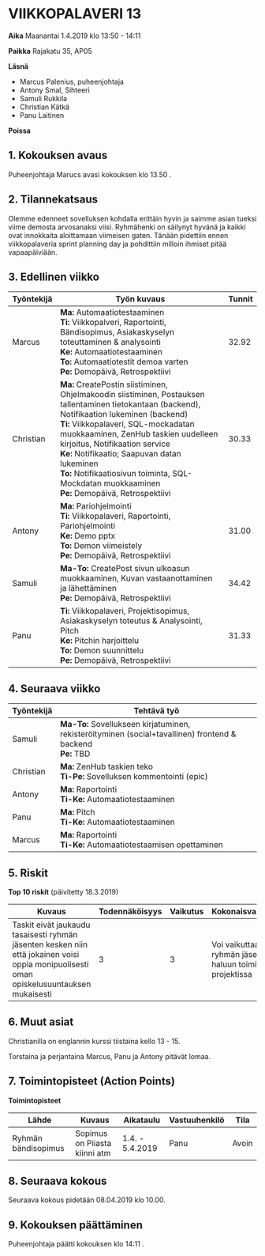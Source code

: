 # VIIKKOPALAVERI 13

**Aika**	Maanantai 1.4.2019 klo 13:50 - 14:11

**Paikka**	Rajakatu 35, AP05

**Läsnä**	
 - Marcus Palenius, puheenjohtaja
 - Antony Smal, Sihteeri
 - Samuli Rukkila
 - Christian Kätkä
 - Panu Laitinen	

**Poissa**	


## 1. Kokouksen avaus	
Puheenjohtaja Marucs avasi kokouksen klo 13.50 .

## 2. Tilannekatsaus	

Olemme edenneet sovelluksen kohdalla erittäin hyvin ja saimme asian tueksi viime demosta arvosanaksi viisi. Ryhmähenki on säilynyt hyvänä ja kaikki ovat innokkaita aloittamaan viimeisen gaten. Tänään pidettiin ennen viikkopalaveria sprint planning day ja pohdittiin milloin ihmiset pitää vapaapäiviään.

## 3. Edellinen viikko	

Työntekijä | Työn kuvaus | Tunnit
-----|-----|-----
Marcus |    **Ma:** Automaatiotestaaminen <br> **Ti:** Viikkopalveri, Raportointi, Bändisopimus, Asiakaskyselyn toteuttaminen & analysointi <br> **Ke:** Automaatiotestaaminen <br> **To:** Automaatiotestit demoa varten <br> **Pe:** Demopäivä, Retrospektiivi | 32.92
Christian | **Ma:** CreatePostin siistiminen, Ohjelmakoodin siistiminen, Postauksen tallentaminen tietokantaan (backend), Notifikaation lukeminen (backend) <br> **Ti:** Viikkopalaveri, SQL-mockadatan muokkaaminen, ZenHub taskien uudelleen kirjoitus, Notifikaation service <br> **Ke:** Notifikaatio; Saapuvan datan lukeminen <br> **To:** Notifikaatiosivun toiminta, SQL-Mockdatan muokkaaminen <br> **Pe:** Demopäivä, Retrospektiivi | 30.33
Antony |    **Ma:** Pariohjelmointi <br> **Ti:** Viikkopalaveri, Raportointi, Pariohjelmointi <br> **Ke:** Demo pptx <br> **To:** Demon viimeistely <br> **Pe:** Demopäivä, Retrospektiivi | 31.00
Samuli |    **Ma-To:** CreatePost sivun ulkoasun muokkaaminen, Kuvan vastaanottaminen ja lähettäminen <br> **Pe:** Demopäivä, Retrospektiivi | 34.42
Panu |      **Ti:** Viikkopalaveri, Projektisopimus, Asiakaskyselyn toteutus & Analysointi, Pitch <br> **Ke:** Pitchin harjoittelu <br> **To:** Demon suunnittelu <br> **Pe:** Demopäivä, Retrospektiivi | 31.33

## 4. Seuraava viikko	

Työntekijä | Tehtävä työ
-----|-----
Samuli |    **Ma-To:** Sovellukseen kirjatuminen, rekisteröityminen (social+tavallinen) frontend & backend <br> **Pe:** TBD
Christian | **Ma:** ZenHub taskien teko <br> **Ti-Pe:** Sovelluksen kommentointi (epic)
Antony |    **Ma:** Raportointi <br> **Ti-Ke:** Automaatiotestaaminen
Panu |      **Ma:** Pitch <br> **Ti-Ke:** Automaatiotestaaminen
Marcus |    **Ma:** Raportointi <br> **Ti-Ke:** Automaatiotestaamisen opettaminen


## 5. Riskit	

**Top 10 riskit** (päivitetty 18.3.2019)

Kuvaus | Todennäköisyys | Vaikutus | Kokonaisvaikutus
----|----|----|----
Taskit eivät jaukaudu tasaisesti ryhmän jäsenten kesken niin että jokainen voisi oppia monipuolisesti oman opiskelusuuntauksen mukaisesti | 3 | 3 | Voi vaikuttaa ryhmän jäsenten haluun toimia projektissa

## 6. Muut asiat

Christianilla on englannin kurssi tiistaina kello 13 - 15.

Torstaina ja perjantaina Marcus, Panu ja Antony pitävät lomaa.

## 7. Toimintopisteet (Action Points)

**Toimintopisteet**

Lähde | Kuvaus | Aikataulu | Vastuuhenkilö | Tila
---|---|---|---|---
Ryhmän bändisopimus | Sopimus on Piiasta kiinni atm | 1.4. - 5.4.2019 | Panu | Avoin
						
## 8. Seuraava kokous
Seuraava kokous pidetään 08.04.2019 klo 10.00.

## 9. Kokouksen päättäminen
Puheenjohtaja päätti kokouksen klo 14:11 .

